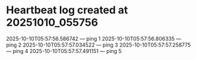 # Heartbeat log created at 20251010_055756
2025-10-10T05:57:56.586742 — ping 1
2025-10-10T05:57:56.806335 — ping 2
2025-10-10T05:57:57.034522 — ping 3
2025-10-10T05:57:57.258775 — ping 4
2025-10-10T05:57:57.491151 — ping 5
